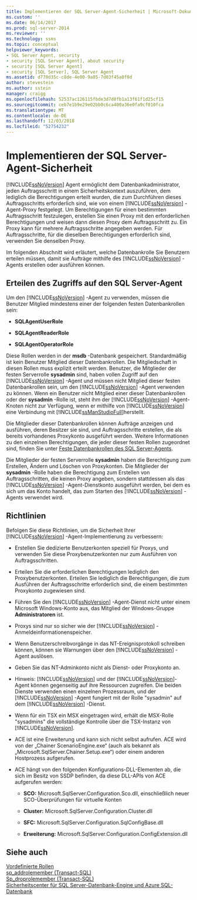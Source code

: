 ```yaml
---
title: Implementieren der SQL Server-Agent-Sicherheit | Microsoft-Dokumentation
ms.custom: ''
ms.date: 06/14/2017
ms.prod: sql-server-2014
ms.reviewer: ''
ms.technology: ssms
ms.topic: conceptual
helpviewer_keywords:
- SQL Server Agent, security
- security [SQL Server Agent], about security
- security [SQL Server Agent]
- security [SQL Server], SQL Server Agent
ms.assetid: d770d35c-c8de-4e00-9a85-7d03f45a0f0d
author: stevestein
ms.author: sstein
manager: craigg
ms.openlocfilehash: 52537ac126115fbde3d7d0fb1a13f61f1d25cf15
ms.sourcegitcommit: ceb7e1b9e29e02bb0c6ca400a36e0fa9cf010fca
ms.translationtype: MT
ms.contentlocale: de-DE
ms.lasthandoff: 12/03/2018
ms.locfileid: "52754232"
---
```

# <a name="implement-sql-server-agent-security"></a>Implementieren der SQL Server-Agent-Sicherheit
  [!INCLUDE[ssNoVersion](../../includes/ssnoversion-md.md)] Agent ermöglicht dem Datenbankadministrator, jeden Auftragsschritt in einem Sicherheitskontext auszuführen, dem lediglich die Berechtigungen erteilt wurden, die zum Durchführen dieses Auftragsschritts erforderlich sind, wie von einem [!INCLUDE[ssNoVersion](../../includes/ssnoversion-md.md)] -Agent-Proxy festgelegt. Um Berechtigungen für einen bestimmten Auftragsschritt festzulegen, erstellen Sie einen Proxy mit den erforderlichen Berechtigungen und weisen dann diesen Proxy dem Auftragsschritt zu. Ein Proxy kann für mehrere Auftragsschritte angegeben werden. Für Auftragsschritte, für die dieselben Berechtigungen erforderlich sind, verwenden Sie denselben Proxy.  
  
 Im folgenden Abschnitt wird erläutert, welche Datenbankrolle Sie Benutzern erteilen müssen, damit sie Aufträge mithilfe des [!INCLUDE[ssNoVersion](../../includes/ssnoversion-md.md)] -Agents erstellen oder ausführen können.  
  
## <a name="granting-access-to-sql-server-agent"></a>Erteilen des Zugriffs auf den SQL Server-Agent  
 Um den [!INCLUDE[ssNoVersion](../../includes/ssnoversion-md.md)] -Agent zu verwenden, müssen die Benutzer Mitglied mindestens einer der folgenden festen Datenbankrollen sein:  
  
-   **SQLAgentUserRole**  
  
-   **SQLAgentReaderRole**  
  
-   **SQLAgentOperatorRole**  
  
 Diese Rollen werden in der **msdb** -Datenbank gespeichert. Standardmäßig ist kein Benutzer Mitglied dieser Datenbankrollen. Die Mitgliedschaft in diesen Rollen muss explizit erteilt werden. Benutzer, die Mitglieder der festen Serverrolle **sysadmin** sind, haben vollen Zugriff auf den [!INCLUDE[ssNoVersion](../../includes/ssnoversion-md.md)] -Agent und müssen nicht Mitglied dieser festen Datenbankrollen sein, um den [!INCLUDE[ssNoVersion](../../includes/ssnoversion-md.md)] -Agent verwenden zu können. Wenn ein Benutzer nicht Mitglied einer dieser Datenbankrollen oder der **sysadmin** -Rolle ist, steht ihm der [!INCLUDE[ssNoVersion](../../includes/ssnoversion-md.md)] -Agent-Knoten nicht zur Verfügung, wenn er mithilfe von [!INCLUDE[ssNoVersion](../../includes/ssnoversion-md.md)] eine Verbindung mit [!INCLUDE[ssManStudioFull](../../includes/ssmanstudiofull-md.md)]herstellt.  
  
 Die Mitglieder dieser Datenbankrollen können Aufträge anzeigen und ausführen, deren Besitzer sie sind, und Auftragsschritte erstellen, die als bereits vorhandenes Proxykonto ausgeführt werden. Weitere Informationen zu den einzelnen Berechtigungen, die jeder dieser festen Rollen zugeordnet sind, finden Sie unter [Feste Datenbankrollen des SQL Server-Agents](sql-server-agent-fixed-database-roles.md).  
  
 Die Mitglieder der festen Serverrolle **sysadmin** haben die Berechtigung zum Erstellen, Ändern und Löschen von Proxykonten. Die Mitglieder der **sysadmin** -Rolle haben die Berechtigung zum Erstellen von Auftragsschritten, die keinen Proxy angeben, sondern stattdessen als das [!INCLUDE[ssNoVersion](../../includes/ssnoversion-md.md)] -Agent-Dienstkonto ausgeführt werden, bei dem es sich um das Konto handelt, das zum Starten des [!INCLUDE[ssNoVersion](../../includes/ssnoversion-md.md)] -Agents verwendet wird.  
  
## <a name="guidelines"></a>Richtlinien  
 Befolgen Sie diese Richtlinien, um die Sicherheit Ihrer [!INCLUDE[ssNoVersion](../../includes/ssnoversion-md.md)] -Agent-Implementierung zu verbessern:  
  
-   Erstellen Sie dedizierte Benutzerkonten speziell für Proxys, und verwenden Sie diese Proxybenutzerkonten nur zum Ausführen von Auftragsschritten.  
  
-   Erteilen Sie die erforderlichen Berechtigungen lediglich den Proxybenutzerkonten. Erteilen Sie lediglich die Berechtigungen, die zum Ausführen der Auftragsschritte erforderlich sind, die einem bestimmten Proxykonto zugewiesen sind.  
  
-   Führen Sie den [!INCLUDE[ssNoVersion](../../includes/ssnoversion-md.md)] -Agent-Dienst nicht unter einem Microsoft Windows-Konto aus, das Mitglied der Windows-Gruppe **Administratoren** ist.  
  
-   Proxys sind nur so sicher wie der [!INCLUDE[ssNoVersion](../../includes/ssnoversion-md.md)] -Anmeldeinformationenspeicher.  
  
-   Wenn Benutzerschreibvorgänge in das NT-Ereignisprotokoll schreiben können, können sie Warnungen über den [!INCLUDE[ssNoVersion](../../includes/ssnoversion-md.md)] -Agent auslösen.  
  
-   Geben Sie das NT-Adminkonto nicht als Dienst- oder Proxykonto an.  
  
-   Hinweis: [!INCLUDE[ssNoVersion](../../includes/ssnoversion-md.md)] und der [!INCLUDE[ssNoVersion](../../includes/ssnoversion-md.md)]-Agent können gegenseitig auf ihre Ressourcen zugreifen. Die beiden Dienste verwenden einen einzelnen Prozessraum, und der [!INCLUDE[ssNoVersion](../../includes/ssnoversion-md.md)] -Agent fungiert mit der Rolle "sysadmin" auf dem [!INCLUDE[ssNoVersion](../../includes/ssnoversion-md.md)] -Dienst.  
  
-   Wenn für ein TSX ein MSX eingetragen wird, erhält die MSX-Rolle "sysadmins" die vollständige Kontrolle über die TSX-Instanz von [!INCLUDE[ssNoVersion](../../includes/ssnoversion-md.md)].  
  
-   ACE ist eine Erweiterung und kann sich nicht selbst aufrufen. ACE wird von der „Chainer ScenarioEngine.exe“ (auch als bekannt als „Microsoft.SqlServer.Chainer.Setup.exe“) oder einem anderen Hostprozess aufgerufen.  
  
-   ACE hängt von den folgenden Konfigurations-DLL-Elementen ab, die sich im Besitz von SSDP befinden, da diese DLL-APIs von ACE aufgerufen werden:  
  
    -   **SCO:** Microsoft.SqlServer.Configuration.Sco.dll, einschließlich neuer SCO-Überprüfungen für virtuelle Konten  
  
    -   **Cluster:** Microsoft.SqlServer.Configuration.Cluster.dll  
  
    -   **SFC:** Microsoft.SqlServer.Configuration.SqlConfigBase.dll  
  
    -   **Erweiterung:** Microsoft.SqlServer.Configuration.ConfigExtension.dll  
  
## <a name="see-also"></a>Siehe auch  
 [Vordefinierte Rollen](../../reporting-services/security/role-definitions-predefined-roles.md)   
 [sp_addrolemember &#40;Transact-SQL&#41;](/sql/relational-databases/system-stored-procedures/sp-addrolemember-transact-sql)   
 [Sp_droprolemember &#40;Transact-SQL&#41;](/sql/relational-databases/system-stored-procedures/sp-droprolemember-transact-sql)   
 [Sicherheitscenter für SQL Server-Datenbank-Engine und Azure SQL-Datenbank](../../relational-databases/security/security-center-for-sql-server-database-engine-and-azure-sql-database.md)  
  
  

